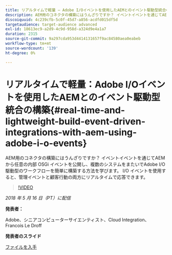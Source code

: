 ```yaml
---
title: リアルタイムで軽量 – Adobe I/Oイベントを使用したAEMとのイベント駆動型統合の構築
description: AEM用のコネクタの構築にはうんざりですか？ イベントイベントを通じてAEMから任意の内部 OSGi イベントを公開し、複数のシステムをまたいでAdobe I/O駆動型のワークフローを簡単に構築する方法を学びます。 I/O イベントを使用すると、管理イベントと顧客行動の両方にリアルタイムで応答できます。
discoiquuid: 4c239cfb-5c0f-45d7-a856-acdfd015df5d
targetaudience: target-audience advanced
exl-id: 18613ec9-a2d9-4c9d-958d-a324d9e4a1a7
duration: 2315
source-git-commit: 9a297cda953d4414131657f9ac84580aea0eabeb
workflow-type: tm+mt
source-wordcount: '139'
ht-degree: 0%

---
```


# リアルタイムで軽量：Adobe I/Oイベントを使用したAEMとのイベント駆動型統合の構築{#real-time-and-lightweight-build-event-driven-integrations-with-aem-using-adobe-i-o-events}

AEM用のコネクタの構築にはうんざりですか？ イベントイベントを通じてAEMから任意の内部 OSGi イベントを公開し、複数のシステムをまたいでAdobe I/O駆動型のワークフローを簡単に構築する方法を学びます。 I/O イベントを使用すると、管理イベントと顧客行動の両方にリアルタイムで応答できます。

>[!VIDEO](https://video.tv.adobe.com/v/22501/?quality=9)

*2018 年 5 月 16 日（PT）に配信*

**発表者：**

Adobe、シニアコンピューターサイエンティスト、Cloud Integration、Francois Le Droff

**発表者のスライド**

[ファイルを入手](assets/gem-2018-05-aem-events.pdf)

<!--
[Get back to the Overview](https://helpx.adobe.com/jp/experience-manager/kt/eseminars/gems/aem-index.html)
-->

